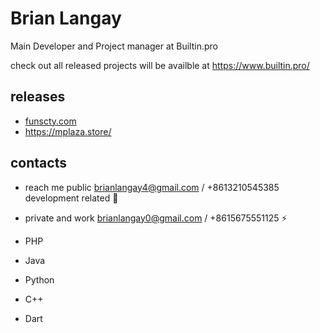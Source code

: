 # Brian Langay 
Main Developer and Project manager at Builtin.pro

check out all released projects will be availble at https://www.builtin.pro/

## releases
- [funscty.com](https://funscty.com/) 
- https://mplaza.store/

## contacts
- reach me public brianlangay4@gmail.com / +8613210545385 development related 🤝
- private and work brianlangay0@gmail.com / +8615675551125 ⚡️

- PHP
- Java
- Python
- C++
- Dart

<!---
brianlangay4/brianlangay4 is a ✨ special ✨ repository because its `README.md` (this file) appears on your GitHub profile.
You can click the Preview link to take a look at your changes.
--->
